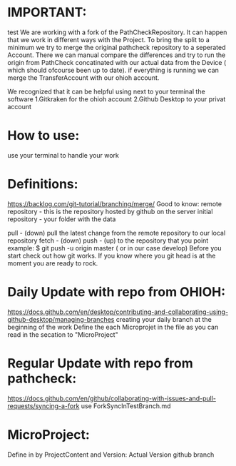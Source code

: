 # IMPORTANT:
test
We are working with a fork of the PathCheckRepository.
It can happen that we work in different ways with the Project.
To bring the split to a minimum we try to merge the original pathcheck repository to a seperated Account. There we can manual compare the differences and try to run the origin from PathCheck concatinated with our actual data from the Device ( which should ofcourse been up to date).
if everything is running we can merge the TransferAccount with our ohioh account.


We recognized that it can be helpful using next to your terminal the software
1.Gitkraken for the ohioh account 
2.Github Desktop to your privat account


# How to use:
use your terminal to handle your work


# Definitions:
https://backlog.com/git-tutorial/branching/merge/
Good to know:
remote repository - this is the repository hosted by github on the server
initial repository  - your folder with the data

pull - (down)  pull the latest change from the remote repository to our local repository 
fetch - (down)
push - (up) to the repository that you point example: $ git push -u origin master ( or in our case develop)
Before you start check out how git works. If you know where you git head is at the moment you are ready to rock.


# Daily Update with repo from OHIOH:

https://docs.github.com/en/desktop/contributing-and-collaborating-using-github-desktop/managing-branches
creating your daily branch at the beginning of the work
Define the each Microprojet in the file as you can read in the secation to "MicroProject"

# Regular Update with repo  from pathcheck:
https://docs.github.com/en/github/collaborating-with-issues-and-pull-requests/syncing-a-fork
use ForkSyncInTestBranch.md


# MicroProject:

Define in by ProjectContent and Version:
Actual Version 
github branch 

